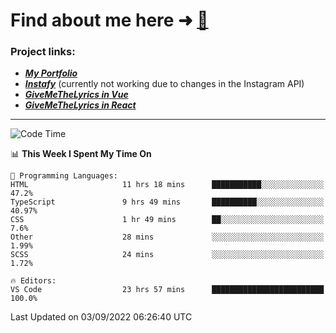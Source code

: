 # Find about me here ➜ [🧑](https://pauabella.dev)

### Project links:
- ***[My Portfolio](https://pauabella.dev)***
- ***[Instafy](https://instafy.me)*** (currently not working due to changes in the Instagram API)
- ***[GiveMeTheLyrics in Vue](https://lyrics.pauabella.dev)***
- ***[GiveMeTheLyrics in React](https://pauabella.dev/GiveMeTheLyrics)***

---
<!--START_SECTION:waka-->
![Code Time](http://img.shields.io/badge/Code%20Time-1%2C402%20hrs%2033%20mins-blue)

📊 **This Week I Spent My Time On** 

```text
💬 Programming Languages: 
HTML                     11 hrs 18 mins      ███████████░░░░░░░░░░░░░░   47.2% 
TypeScript               9 hrs 49 mins       ██████████░░░░░░░░░░░░░░░   40.97% 
CSS                      1 hr 49 mins        ██░░░░░░░░░░░░░░░░░░░░░░░   7.6% 
Other                    28 mins             ░░░░░░░░░░░░░░░░░░░░░░░░░   1.99% 
SCSS                     24 mins             ░░░░░░░░░░░░░░░░░░░░░░░░░   1.72%

🔥 Editors: 
VS Code                  23 hrs 57 mins      █████████████████████████   100.0%

```


 Last Updated on 03/09/2022 06:26:40 UTC
<!--END_SECTION:waka-->
